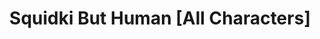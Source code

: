 ---
slug: squidki-but-human-all-characters
title: Squidki But Human [All Characters]
description: "Squidki But Human [All Characters] is an exciting online game. Play for free directly in your browser!"
icon: /images/new_mods/Sprunki But Human [All Characters].png
url: https://wowtbc.net/sprunki/but-humans/index.html
previewImage: /images/new_mods/Sprunki But Human [All Characters].png
type: new mods

# SEO配置
seo:
  title: "Squidki But Human [All Characters] - Play Free Online Game | Fun Browser Games"
  description: "Squidki But Human [All Characters] - Play this fun online game for free in your browser. No download required!"
  ogImage: "/images/new_mods/Sprunki But Human [All Characters].png"
  keywords: "squidki-but-human-all-characters, online game, browser game, free game, new mods game, play online"

videoUrls:
  - https://www.youtube.com/embed/example1
  - https://www.youtube.com/embed/example2

whyPlay:
  title: "Why Play Squidki But Human [All Characters]?"
  items:
    - "Immersive Gameplay: Squidki But Human [All Characters] offers an engaging and immersive gaming experience that will keep you entertained for hours"
    - "Challenging Levels: Test your skills with increasingly difficult challenges and obstacles"
    - "Beautiful Graphics: Enjoy stunning visuals and smooth animations that bring the game world to life"
    - "Regular Updates: New content and features are added regularly to keep the game fresh and exciting"
    - "Free to Play: Experience all the fun without spending a penny"
    - "Community Features: Connect with other players, share strategies, and compete for high scores"
    - "Cross-Platform: Play on any device with a web browser, no downloads required"

features:
  title: "Key Features of Squidki But Human [All Characters]"
  image: "/images/new_mods/Sprunki But Human [All Characters].png"
  items:
    - "Intuitive Controls: Easy to learn controls make Squidki But Human [All Characters] accessible for players of all skill levels"
    - "Multiple Game Modes: Enjoy various gameplay options that provide different challenges and experiences"
    - "Character Customization: Personalize your gaming experience with unique characters and items"
    - "Achievement System: Complete special tasks to earn rewards and recognition"
    - "Leaderboards: Compete with players worldwide and see who can achieve the highest scores"

characteristics:
  title: "Game Characteristics"
  image: "/images/new_mods/Sprunki But Human [All Characters].png"
  items:
    - "Genre: New mods game with elements of strategy and skill"
    - "Difficulty: Suitable for both casual gamers and those seeking a challenge"
    - "Play Time: Quick sessions or extended gameplay, depending on your preference"
    - "Art Style: Vibrant and engaging visuals that enhance the gaming experience"
    - "Sound Design: Immersive audio that complements the gameplay perfectly"

info: "Squidki But Human [All Characters] is an exciting online game that offers players a unique and engaging gaming experience. With its intuitive controls, stunning visuals, and challenging gameplay, Squidki But Human [All Characters] provides hours of entertainment for players of all ages and skill levels. Whether you're looking for a quick gaming session during a break or an extended play session, Squidki But Human [All Characters] delivers an immersive experience that will keep you coming back for more. The game features multiple levels of increasing difficulty, ensuring that players are constantly challenged as they progress. With regular updates adding new content and features, Squidki But Human [All Characters] remains fresh and exciting, providing endless entertainment options for its growing community of players."

howToPlayIntro: "Welcome to Squidki But Human [All Characters]! This guide will walk you through the basics and help you master the game. Whether you're a beginner or looking to improve your skills, these tips and instructions will enhance your gaming experience."

howToPlaySteps:
  - title: "Getting Started"
    description: "Begin your Squidki But Human [All Characters] adventure by familiarizing yourself with the controls. Use your keyboard or mouse to navigate through the game interface. The tutorial will guide you through the basic mechanics and help you understand the objectives."
  - title: "Understanding the Objectives"
    description: "In Squidki But Human [All Characters], your main goal is to progress through levels by completing specific objectives. Each level presents unique challenges that require different strategies and approaches."
  - title: "Mastering the Controls"
    description: "Practice using the controls to improve your precision and reaction time. Squidki But Human [All Characters] requires quick reflexes and strategic thinking to overcome obstacles and defeat opponents."
  - title: "Utilizing Power-ups"
    description: "Collect power-ups throughout the game to enhance your abilities and overcome difficult challenges. Each power-up offers unique advantages that can be crucial for success."
  - title: "Developing Strategies"
    description: "As you progress in Squidki But Human [All Characters], develop effective strategies for different scenarios. Analyze patterns, anticipate challenges, and adapt your approach to maximize your performance."

faq:
  title: "Frequently Asked Questions about Squidki But Human [All Characters]"
  items:
    - question: "Is Squidki But Human [All Characters] free to play?"
      answer: "Yes, Squidki But Human [All Characters] is completely free to play directly in your web browser. No downloads or purchases are required to enjoy the full game experience."
    - question: "Can I play Squidki But Human [All Characters] on mobile devices?"
      answer: "Yes, Squidki But Human [All Characters] is optimized for both desktop and mobile play. You can enjoy the game on any device with a web browser and internet connection."
    - question: "Are there any in-game purchases?"
      answer: "While Squidki But Human [All Characters] is free to play, there may be optional in-game purchases available for cosmetic items or additional features that don't affect core gameplay."
    - question: "How often is Squidki But Human [All Characters] updated?"
      answer: "The developers regularly update Squidki But Human [All Characters] with new content, features, and improvements based on player feedback and game performance."
    - question: "Can I play Squidki But Human [All Characters] offline?"
      answer: "Currently, Squidki But Human [All Characters] requires an internet connection to play as it's a browser-based online game."
    - question: "Is Squidki But Human [All Characters] suitable for children?"
      answer: "Yes, Squidki But Human [All Characters] is designed to be family-friendly and suitable for players of all ages."
    - question: "How do I report bugs or issues?"
      answer: "If you encounter any problems while playing Squidki But Human [All Characters], you can report them through the game's support page or contact the developers directly through their website."
    - question: "Still Have Questions?"
      answer: "If you have additional questions about Squidki But Human [All Characters] that aren't covered in this FAQ, please visit our support center or contact our customer service team for assistance."
---